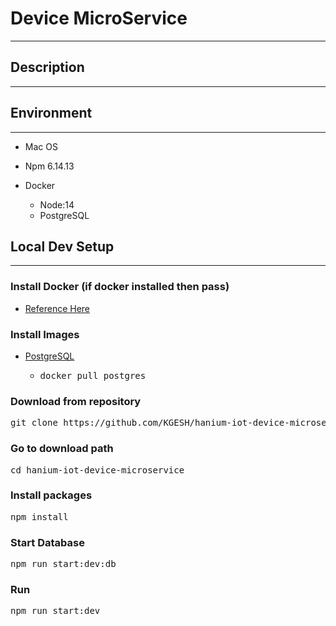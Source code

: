 # Device MicroService

---

## Description

---

## Environment

---

- Mac OS
- Npm 6.14.13

- Docker
  - Node:14
  - PostgreSQL

## Local Dev Setup

---

### Install Docker (if docker installed then pass)

- [Reference Here](https://docs.docker.com/get-docker/)

### Install Images

- [PostgreSQL](https://hub.docker.com/_/postgres)
  - <pre>docker pull postgres</pre>

### Download from repository

<pre>git clone https://github.com/KGESH/hanium-iot-device-microservice.git</pre>

### Go to download path

<pre>cd hanium-iot-device-microservice</pre>

### Install packages

<pre>npm install</pre>

### Start Database

<pre>npm run start:dev:db</pre>

### Run

<pre>npm run start:dev</pre>

